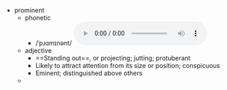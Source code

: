 - prominent
	- phonetic
		- /ˈpɹɑmɪnənt/
		  <audio controls><source src="https://api.dictionaryapi.dev/media/pronunciations/en/prominent-us.mp3"></audio>
	- adjective
		- ==Standing out==, or projecting; jutting; protuberant
		- Likely to attract attention from its size or position; conspicuous
		- Eminent; distinguished above others
	-
